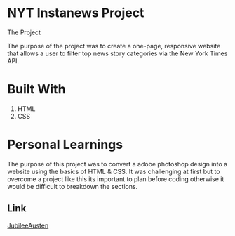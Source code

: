 # NYT Instanews Project


The Project

The purpose of the project was to create a one-page, responsive website that allows a user to filter top news story categories via the New York Times API. 

# Built With
1. HTML
2. CSS



# Personal Learnings

The purpose of this project was to convert a adobe photoshop design into a website using the basics of HTML & CSS. It was challenging at first but to overcome a project like this its important to plan before coding otherwise it would be difficult to breakdown the sections.


## Link
[JubileeAusten](https://mamzyk12.github.io/Jubilee-Austen/) 
